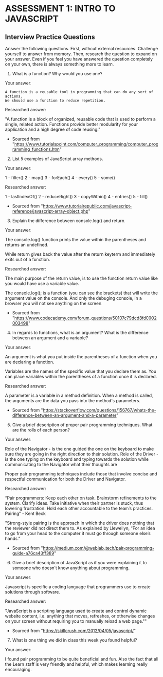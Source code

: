 # ASSESSMENT 1: INTRO TO JAVASCRIPT
## Interview Practice Questions

Answer the following questions. First, without external resources. Challenge yourself to answer from memory. Then, research the question to expand on your answer. Even if you feel you have answered the question completely on your own, there is always something more to learn.   

1. What is a function? Why would you use one?

  Your answer: 
  
    A function is a reusable tool in programming that can do any sort of actions.
    We should use a function to reduce repetition.

  Researched answer:
  
  "A function is a block of organized, reusable code that is used to perform a single, related action. 
   Functions provide better modularity for your application and a high degree of code reusing." 
   
   - Sourced from "https://www.tutorialspoint.com/computer_programming/computer_programming_functions.htm" 


2. List 5 examples of JavaScript array methods.

  Your answer:
  
  1 - filter() 
  2 - map()
  3 - forEach()
  4 - every()
  5 - some()
  
  Researched answer:
  
  1 - lastIndexOf()
  2 - reduceRight()
  3 - copyWithin()
  4 - entries()
  5 - fill()
  
  - Sourced from "https://www.tutorialrepublic.com/javascript-reference/javascript-array-object.php"


3. Explain the difference between console.log() and return.

  Your answer: 
  
  The console.log() function prints the value within the parentheses and returns an undefined.
  
  While return gives back the value after the return keyterm and immediately exits out of a function.

  Researched answer:
  
  The main purpose of the return value, is to use the function return value like you would have use a variable value.
  
  The console.log(); is a function (you can see the brackets) that will write the argument value on the console. 
  And only the debuging console, in a browser you will not see anything on the screen.
  
  - Sourced from "https://www.codecademy.com/forum_questions/50107c79dcd8fd0002003498"


4. In regards to functions, what is an argument? What is the difference between an argument and a variable?

  Your answer: 
  
  An argument is what you put inside the parentheses of a function when you are declaring a function.
  
  Variables are the names of the specific value that you declare them as. You can place variables within the parentheses of a 
  function once it is declared.

  Researched answer:

  A parameter is a variable in a method definition. 
  When a method is called, the arguments are the data you pass into the method's parameters.
  
  - Sourced from "https://stackoverflow.com/questions/156767/whats-the-difference-between-an-argument-and-a-parameter"

5. Give a brief description of proper pair programming techniques. What are the rolls of each person?

  Your answer:
  
  Role of the Navigator - is the one guided the one on the keyboard to make sure they are going in the right direction to their solution.
  Role of the Driver - is the one typing on the keyboard and typing towards the solution while communicating to the Navigator what their thoughts are
  
  Proper pair programming techniques include those that involve concise and respectful communication for both the Driver and Navigator.

  Researched answer:
  
  “Pair programmers: 
   Keep each other on task. Brainstorm refinements to the system. Clarify ideas. 
   Take initiative when their partner is stuck, thus lowering frustration. 
   Hold each other accountable to the team’s practices. 
   Pairing” 
            - Kent Beck
  
  "Strong-style pairing is the approach in which the driver does nothing that the reviewer did not direct them to. 
   As explained by Llewellyn, “For an idea to go from your head to the computer it must go through someone else’s hands.”
  
  - Sourced from "https://medium.com/@weblab_tech/pair-programming-guide-a76ca43ff389"
  
6. Give a brief description of JavaScript as if you were explaining it to someone who doesn't know anything about programming.

  Your answer: 
  
  Javascript is specific a coding language that programmers use to create solutions through software.
  
  Researched answer:
  
  "JavaScript is a scripting language used to create and control dynamic website content, 
  i.e. anything that moves, refreshes, or otherwise changes on your screen
  without requiring you to manually reload a web page."" 
  
  - Sourced from "https://skillcrush.com/2012/04/05/javascript/"

7. What is one thing we did in class this week you found helpful?  

  Your answer: 
  
  I found pair programming to be quite beneficial and fun. 
  Also the fact that all the Learn staff is very friendly and helpful, which makes learning really encouraging.
